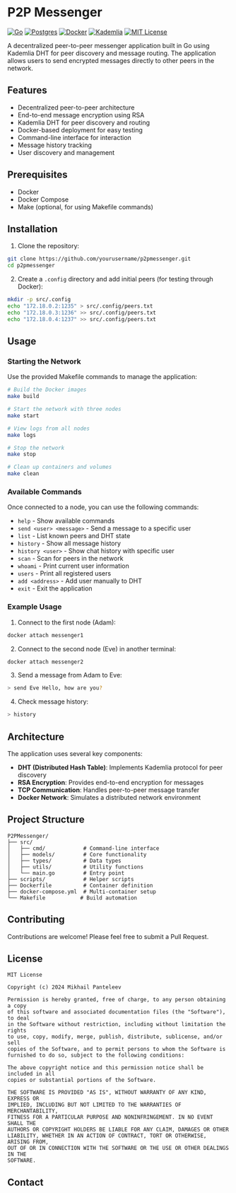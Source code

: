 # P2P Messenger

[![Go](https://img.shields.io/badge/Go-%2300ADD8.svg?&logo=go&logoColor=white)](#) [![Postgres](https://img.shields.io/badge/Postgres-%23316192.svg?logo=postgresql&logoColor=white)](#) [![Docker](https://img.shields.io/badge/Docker-2496ED?logo=docker&logoColor=fff)](#) [![Kademlia](https://img.shields.io/badge/kademlia-%23FF6600.svg?style=for-the-badge&logoColor=white)](#) [![MIT License](https://img.shields.io/badge/License-MIT-blue.svg)](#)

A decentralized peer-to-peer messenger application built in Go using Kademlia DHT for peer discovery and message routing. The application allows users to send encrypted messages directly to other peers in the network.

## Features

- Decentralized peer-to-peer architecture
- End-to-end message encryption using RSA
- Kademlia DHT for peer discovery and routing
- Docker-based deployment for easy testing
- Command-line interface for interaction
- Message history tracking
- User discovery and management

## Prerequisites

- Docker
- Docker Compose
- Make (optional, for using Makefile commands)

## Installation

1. Clone the repository:

```bash
git clone https://github.com/yourusername/p2pmessenger.git
cd p2pmessenger
```

2. Create a `.config` directory and add initial peers (for testing through Docker):

```bash
mkdir -p src/.config
echo "172.18.0.2:1235" > src/.config/peers.txt
echo "172.18.0.3:1236" >> src/.config/peers.txt
echo "172.18.0.4:1237" >> src/.config/peers.txt
```

## Usage

### Starting the Network

Use the provided Makefile commands to manage the application:

```bash
# Build the Docker images
make build

# Start the network with three nodes
make start

# View logs from all nodes
make logs

# Stop the network
make stop

# Clean up containers and volumes
make clean
```

### Available Commands

Once connected to a node, you can use the following commands:

- `help` - Show available commands
- `send <user> <message>` - Send a message to a specific user
- `list` - List known peers and DHT state
- `history` - Show all message history
- `history <user>` - Show chat history with specific user
- `scan` - Scan for peers in the network
- `whoami` - Print current user information
- `users` - Print all registered users
- `add <address>` - Add user manually to DHT
- `exit` - Exit the application

### Example Usage

1. Connect to the first node (Adam):

```bash
docker attach messenger1
```

2. Connect to the second node (Eve) in another terminal:

```bash
docker attach messenger2
```

3. Send a message from Adam to Eve:

```bash
> send Eve Hello, how are you?
```

4. Check message history:

```bash
> history
```

## Architecture

The application uses several key components:

- **DHT (Distributed Hash Table)**: Implements Kademlia protocol for peer discovery
- **RSA Encryption**: Provides end-to-end encryption for messages
- **TCP Communication**: Handles peer-to-peer message transfer
- **Docker Network**: Simulates a distributed network environment

## Project Structure

```
P2PMessenger/
├── src/
│   ├── cmd/            # Command-line interface
│   ├── models/         # Core functionality
│   ├── types/          # Data types
│   ├── utils/          # Utility functions
│   └── main.go         # Entry point
├── scripts/            # Helper scripts
├── Dockerfile          # Container definition
├── docker-compose.yml  # Multi-container setup
└── Makefile           # Build automation
```

## Contributing

Contributions are welcome! Please feel free to submit a Pull Request.

## License

```
MIT License

Copyright (c) 2024 Mikhail Panteleev

Permission is hereby granted, free of charge, to any person obtaining a copy
of this software and associated documentation files (the "Software"), to deal
in the Software without restriction, including without limitation the rights
to use, copy, modify, merge, publish, distribute, sublicense, and/or sell
copies of the Software, and to permit persons to whom the Software is
furnished to do so, subject to the following conditions:

The above copyright notice and this permission notice shall be included in all
copies or substantial portions of the Software.

THE SOFTWARE IS PROVIDED "AS IS", WITHOUT WARRANTY OF ANY KIND, EXPRESS OR
IMPLIED, INCLUDING BUT NOT LIMITED TO THE WARRANTIES OF MERCHANTABILITY,
FITNESS FOR A PARTICULAR PURPOSE AND NONINFRINGEMENT. IN NO EVENT SHALL THE
AUTHORS OR COPYRIGHT HOLDERS BE LIABLE FOR ANY CLAIM, DAMAGES OR OTHER
LIABILITY, WHETHER IN AN ACTION OF CONTRACT, TORT OR OTHERWISE, ARISING FROM,
OUT OF OR IN CONNECTION WITH THE SOFTWARE OR THE USE OR OTHER DEALINGS IN THE
SOFTWARE.
```

## Contact
